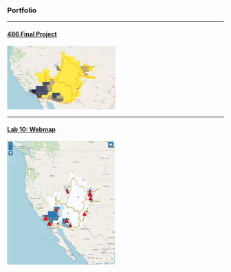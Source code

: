 ### Portfolio

----

#### [486 Final Project](../finalproj/index.md) <br/>
<img src="../images/thumbnail.png" width = "50%" height = "50%"/>

---

#### [Lab 10: Webmap](../LAB10/index.html) <br/>
<img src="../images/lab 10 thumb.jpg" width = "50%" height = "50%"/>
